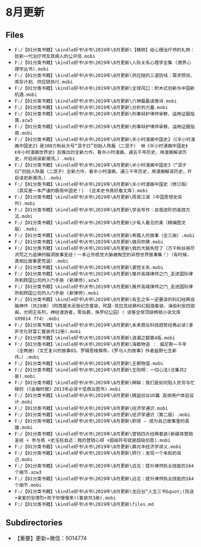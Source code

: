 # 8月更新

## Files

- `F:/【01分类书籍】\kindle好书\K书\2019年\8月更新\【精排】给心理治疗师的礼物：给新一代治疗师及其病人的公开信.mobi`
- `F:/【01分类书籍】\kindle好书\K书\2019年\8月更新\人际关系心理学全集 (商界心理学丛书).mobi`
- `F:/【01分类书籍】\kindle好书\K书\2019年\8月更新\供应链的三道防线：需求预测、库存计划、供应链执行.mobi`
- `F:/【01分类书籍】\kindle好书\K书\2019年\8月更新\全球风口：积木式创新与中国新机遇.mobi`
- `F:/【01分类书籍】\kindle好书\K书\2019年\8月更新\六神磊磊读唐诗.mobi`
- `F:/【01分类书籍】\kindle好书\K书\2019年\8月更新\分析的力量.mobi`
- `F:/【01分类书籍】\kindle好书\K书\2019年\8月更新\刑事辩护律师审察、运用证据指南.azw3`
- `F:/【01分类书籍】\kindle好书\K书\2019年\8月更新\刑事辩护律师审察、运用证据指南.mobi`
- `F:/【01分类书籍】\kindle好书\K书\2019年\8月更新\半小时漫画中国史2（《半小时漫画中国史2》是300万粉丝大号“混子曰”创始人陈磊（二混子） 继《半小时漫画中国史》《半小时漫画世界史》后推出的全新力作，看半小时漫画，通五千年历史，用漫画解读历史，开启阅读新潮流。）.mobi`
- `F:/【01分类书籍】\kindle好书\K书\2019年\8月更新\半小时漫画中国史3（“混子曰”创始人陈磊（二混子）全新力作，看半小时漫画，通三千年历史，用漫画解读历史，开启读史新潮流。）.mobi`
- `F:/【01分类书籍】\kindle好书\K书\2019年\8月更新\半小时漫画中国史（修订版）（其实是一本严谨的极简中国史！） (这本史书真好看文库).mobi`
- `F:/【01分类书籍】\kindle好书\K书\2019年\8月更新\周易江湖 (中国思想史系列).mobi`
- `F:/【01分类书籍】\kindle好书\K书\2019年\8月更新\学会写作：自我进阶的高效方法.mobi`
- `F:/【01分类书籍】\kindle好书\K书\2019年\8月更新\少有人看见的美（精编图文版）.mobi`
- `F:/【01分类书籍】\kindle好书\K书\2019年\8月更新\希腊人的故事（全三册）.mobi`
- `F:/【01分类书籍】\kindle好书\K书\2019年\8月更新\强风吹拂.mobi`
- `F:/【01分类书籍】\kindle好书\K书\2019年\8月更新\我的大脑失控了（万千粉丝用尽洪荒之力追捧的脑洞故事圣经！一本让你感觉大脑被掏空的异想世界故事集！）（有时候，真相比故事更荒诞）.mobi`
- `F:/【01分类书籍】\kindle好书\K书\2019年\8月更新\掌控关系.mobi`
- `F:/【01分类书籍】\kindle好书\K书\2019年\8月更新\推开高端律师之门_走进国际律所和跨国公司的入门手册 (新律师).azw3`
- `F:/【01分类书籍】\kindle好书\K书\2019年\8月更新\推开高端律师之门_走进国际律所和跨国公司的入门手册 (新律师).mobi`
- `F:/【01分类书籍】\kindle好书\K书\2019年\8月更新\有生之年一定要读的科幻经典烧脑神作（共28册）（阿西莫夫忌辰纪念套装，阿瑟·克拉克经典科幻超值套装，海伯利安四部曲，光明王系列，神经漫游者，零伯爵，侏罗纪公园）（ 读客全球顶级畅销小说文库VX9014 774）.mobi`
- `F:/【01分类书籍】\kindle好书\K书\2019年\8月更新\未来商业科技趋势经典必读(湛庐文化财富汇套装共12册).mobi`
- `F:/【01分类书籍】\kindle好书\K书\2019年\8月更新\浪潮之巅第4版.mobi`
- `F:/【01分类书籍】\kindle好书\K书\2019年\8月更新\海都物语 ： 威尼斯一千年（全两册）（文艺复兴的故事03。罗辑思维推荐。《罗马人的故事》作者盐野七生新作。）.mobi`
- `F:/【01分类书籍】\kindle好书\K书\2019年\8月更新\王朝物语.mobi`
- `F:/【01分类书籍】\kindle好书\K书\2019年\8月更新\王阳明：一切心法(合集共2册).mobi`
- `F:/【01分类书籍】\kindle好书\K书\2019年\8月更新\稀缺：我们是如何陷入贫穷与忙碌的 (《金融时报》2013年必读十佳商业图书).mobi`
- `F:/【01分类书籍】\kindle好书\K书\2019年\8月更新\精益创业UX篇 高效用户体验设计.mobi`
- `F:/【01分类书籍】\kindle好书\K书\2019年\8月更新\经济学通识.mobi`
- `F:/【01分类书籍】\kindle好书\K书\2019年\8月更新\经济学通识（第二版）.mobi`
- `F:/【01分类书籍】\kindle好书\K书\2019年\8月更新\职得 – 成为自己故事里的英雄.mobi`
- `F:/【01分类书籍】\kindle好书\K书\2019年\8月更新\营销四大经典套装(新媒体营销圣经 + 参与感 +史玉柱自述：我的营销心得 +超级符号就是超级创意).mobi`
- `F:/【01分类书籍】\kindle好书\K书\2019年\8月更新\薛兆丰经济学讲义.mobi`
- `F:/【01分类书籍】\kindle好书\K书\2019年\8月更新\转行：发现一个未知的自己.mobi`
- `F:/【01分类书籍】\kindle好书\K书\2019年\8月更新\远见：提升律师执业技能的164个细节.azw3`
- `F:/【01分类书籍】\kindle好书\K书\2019年\8月更新\远见：提升律师执业技能的164个细节.mobi`
- `F:/【01分类书籍】\kindle好书\K书\2019年\8月更新\龙应台“人生三书&quot;(目送+亲爱的安德烈+孩子你慢慢来)(套装共3册).mobi`
- `F:/【01分类书籍】\kindle好书\K书\2019年\8月更新\files.md`

## Subdirectories

- 【重要】更新+微信：9014774
